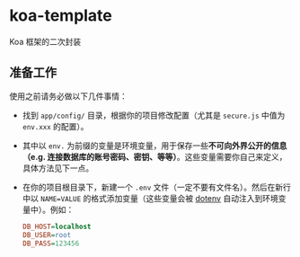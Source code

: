 # koa-template

Koa 框架的二次封装

## 准备工作

使用之前请务必做以下几件事情：

- 找到 `app/config/` 目录，根据你的项目修改配置（尤其是 `secure.js` 中值为 `env.xxx` 的配置）。
- 其中以 `env.` 为前缀的变量是环境变量，用于保存一些**不可向外界公开的信息（e.g. 连接数据库的账号密码、密钥、等等）**。这些变量需要你自己来定义，具体方法见下一点。
- 在你的项目根目录下，新建一个 `.env` 文件（一定不要有文件名）。然后在新行中以 `NAME=VALUE` 的格式添加变量（这些变量会被 [dotenv](https://github.com/motdotla/dotenv) 自动注入到环境变量中）。例如：

  ```ini
  DB_HOST=localhost
  DB_USER=root
  DB_PASS=123456
  ```
